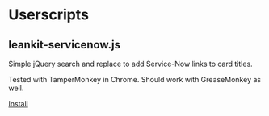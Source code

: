 # Userscripts

## leankit-servicenow.js

Simple jQuery search and replace to add Service-Now links to card titles.

Tested with TamperMonkey in Chrome.  Should work with GreaseMonkey as well.

<a href="https://raw.github.com/jeremiahshirk/userscript/master/leankit-servicenow.js" class="userjs">Install</a>
